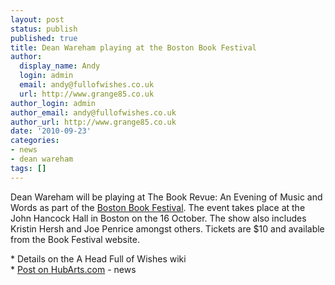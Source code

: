 ```yaml
---
layout: post
status: publish
published: true
title: Dean Wareham playing at the Boston Book Festival
author:
  display_name: Andy
  login: admin
  email: andy@fullofwishes.co.uk
  url: http://www.grange85.co.uk
author_login: admin
author_email: andy@fullofwishes.co.uk
author_url: http://www.grange85.co.uk
date: '2010-09-23'
categories:
- news
- dean wareham
tags: []
---
```

<div>Dean Wareham will be playing at <span class="removed_link" title="http://www.bostonbookfest.org/bookfest/blog/announcing_the_book_revue/">The Book Revue: An Evening of Music and Words</span> as part of the <a href="http://www.bostonbookfest.org">Boston Book Festival</a>. The event takes place at the John Hancock Hall in Boston on the 16 October. The show also includes Kristin Hersh and Joe Penrice amongst others. Tickets are $10 and available from the<span class="removed_link" title="http://www.bostonbookfest.org/bookfest/blog/announcing_the_book_revue/"> Book Festival website</span>.
<p /> * <span class="removed_link" title="https://www.fullofwishes.co.uk/database/wiki/Shows/Dean_Wareham/2010-10-16">Details on the A Head Full of Wishes wiki</span><br />* <a href="http://www.hubarts.com/weblog/2010/09/boston-book-festival-now-with-music.html">Post on HubArts.com</a>
- news
</p></div>
